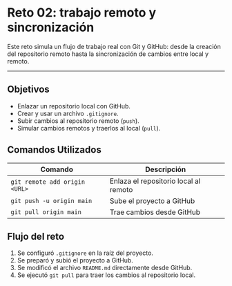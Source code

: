 # Reto 02: trabajo remoto y sincronización

Este reto simula un flujo de trabajo real con Git y GitHub: desde la creación del repositorio remoto hasta la sincronización de cambios entre local y remoto.

---
## Objetivos

- Enlazar un repositorio local con GitHub.
- Crear y usar un archivo `.gitignore`.
- Subir cambios al repositorio remoto (`push`).
- Simular cambios remotos y traerlos al local (`pull`).

## Comandos Utilizados

| Comando | Descripción |
|--------|-------------|
| `git remote add origin <URL>` | Enlaza el repositorio local al remoto |
| `git push -u origin main` | Sube el proyecto a GitHub |
| `git pull origin main` | Trae cambios desde GitHub |

## Flujo del reto

1. Se configuró `.gitignore` en la raíz del proyecto.
2. Se preparó y subió el proyecto a GitHub.
3. Se modificó el archivo `README.md` directamente desde GitHub.
4. Se ejecutó `git pull` para traer los cambios al repositorio local.

